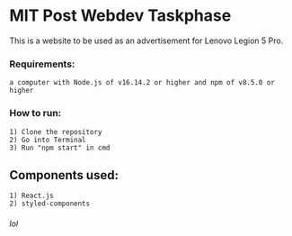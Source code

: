 MIT Post Webdev Taskphase
=====

This is a website to be used as an advertisement for Lenovo Legion 5 Pro.

### Requirements:
    a computer with Node.js of v16.14.2 or higher and npm of v8.5.0 or higher

### How to run:
    1) Clone the repository
    2) Go into Terminal
    3) Run "npm start" in cmd

## Components used:
    1) React.js
    2) styled-components

###### lol